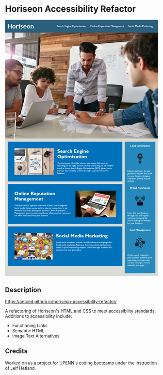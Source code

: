 # Horiseon Accessibility Refactor


![screenshot of website](./assets/images/01-html-css-git-homework-demo.png)


## Description
https://antced.github.io/horiseon-accessibility-refactor/

A refactoring of Horiseon's HTML and CSS to meet accessibility standards. Additions to accessibility include:

- Functioning Links
- Semantic HTML
- Image Text Alternatives

## Credits

Worked on as a project for UPENN's coding bootcamp under the instruction of Leif Hetland.


